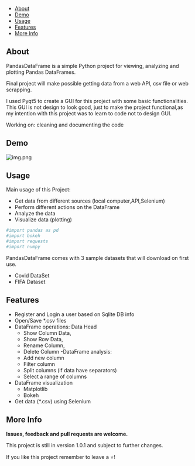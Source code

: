 - [About](#about)
- [Demo](#demo)
- [Usage](#usage)
- [Features](#features)
- [More Info](#more-info)

## About

PandasDataFrame is a simple Python project for viewing,
analyzing  and  plotting Pandas DataFrames.

Final project will make possible getting data
from a web API, csv file or web scrapping.

I used Pyqt5 to create a GUI for this project with some basic functionalities.
This GUI is not design to look good, just to make the project functional,as
my intention with this project was to learn to code not to design GUI.

Working on: cleaning and documenting the code

## Demo

![img.png](img.png)



## Usage
  Main usage of this Project:
- Get data from different sources (local computer,API,Selenium)
- Perform different actions on the DataFrame
- Analyze the data
- Visualize data (plotting)


```python
#import pandas as pd
#import bokeh
#import requests
#import numpy

```

PandasDataFrame comes with 3 sample datasets that will download on first use.
- Covid DataSet
- FIFA Dataset


## Features
- Register and Login a user based on Sqlite DB info
- Open/Save *.csv files
- DataFrame operations: Data Head
  - Show Column Data,
  - Show Row Data,
  - Rename Column, 
  - Delete Column
-DataFrame analysis:
  - Add new column
  - Filter column
  - Split columns (if data have separators)
  - Select a range of columns 
- DataFrame visualization
  - Matplotlib 
  - Bokeh
- Get data (*.csv) using Selenium

## More Info

**Issues, feedback and pull requests are welcome.**

This project is still in version 1.0.1 and subject to further changes.

If you like this project remember to leave a ⭐! 
